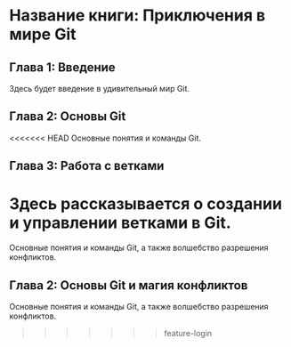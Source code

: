 # Название книги: Приключения в мире Git

## Глава 1: Введение
Здесь будет введение в удивительный мир Git.

## Глава 2: Основы Git
<<<<<<< HEAD
Основные понятия и команды Git.

## Глава 3: Работа с ветками
Здесь рассказывается о создании и управлении ветками в Git.
=======
Основные понятия и команды Git, а также волшебство разрешения конфликтов.
## Глава 2: Основы Git и магия конфликтов
Основные понятия и команды Git, а также волшебство разрешения конфликтов.
>>>>>>> feature-login

